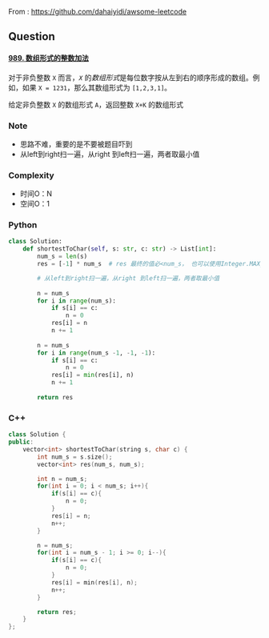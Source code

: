 From : https://github.com/dahaiyidi/awsome-leetcode

## Question 

#### [989. 数组形式的整数加法](https://leetcode-cn.com/problems/add-to-array-form-of-integer/)

对于非负整数 `X` 而言，*`X`* 的*数组形式*是每位数字按从左到右的顺序形成的数组。例如，如果 `X = 1231`，那么其数组形式为 `[1,2,3,1]`。

给定非负整数 `X` 的数组形式 `A`，返回整数 `X+K` 的数组形式

### Note

- 思路不难，重要的是不要被题目吓到
- 从left到right扫一遍，从right 到left扫一遍，两者取最小值

### Complexity

- 时间O：N
- 空间O：1

### Python

```python
class Solution:
    def shortestToChar(self, s: str, c: str) -> List[int]:
        num_s = len(s)
        res = [-1] * num_s  # res 最终的值必<num_s， 也可以使用Integer.MAX_VALUE / 2

        # 从left到right扫一遍，从right 到left扫一遍，两者取最小值
        
        n = num_s
        for i in range(num_s):
            if s[i] == c:
                n = 0
            res[i] = n
            n += 1
        
        n = num_s
        for i in range(num_s -1, -1, -1):
            if s[i] == c:
                n = 0
            res[i] = min(res[i], n)
            n += 1
        
        return res

```

### C++

```C++
class Solution {
public:
    vector<int> shortestToChar(string s, char c) {
        int num_s = s.size();
        vector<int> res(num_s, num_s);

        int n = num_s;
        for(int i = 0; i < num_s; i++){
            if(s[i] == c){
                n = 0;
            }
            res[i] = n;
            n++;
        }

        n = num_s;
        for(int i = num_s - 1; i >= 0; i--){
            if(s[i] == c){
                n = 0;
            }
            res[i] = min(res[i], n);
            n++;
        }

        return res;
    }
};
```

